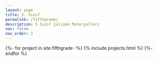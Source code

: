 ```yaml
---
layout: page
title: 5. Sınıf
permalink: /fifthgrade/
description: 5 Sınıf Çalışma Materyalleri
nav: false
nav_order: 2
---
```


<!-- pages/fifthgrade.md -->
<div class="projects">
<!-- Display projects without categories -->
  <!-- Generate cards for each project -->
  <div class="grid">
    {%- for project in site.fifthgrade -%}
      {% include projects.html %}
    {%- endfor %}
  </div>
</div>
